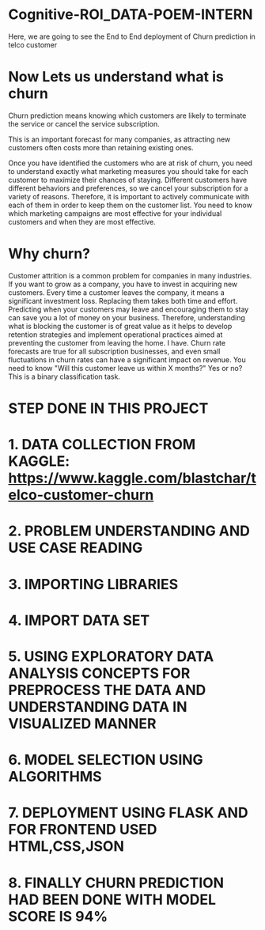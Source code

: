# Cognitive-ROI_DATA-POEM-INTERN
Here, we are going to see the End to End deployment of Churn prediction in telco customer
# Now Lets us understand what is churn
Churn prediction means knowing which customers are likely to terminate the service or  cancel the service subscription.</br>

This is an important forecast for many companies, as attracting new customers often costs more than retaining existing ones.

Once you have identified the customers who are at risk of churn, you need to understand exactly what marketing measures you should take for each  customer to maximize their chances of staying. Different customers have different behaviors and preferences, so we cancel your subscription for a variety of reasons. Therefore, it is important to actively communicate with each of them in order to keep them on the customer list. You need to know which marketing campaigns are most effective for your individual customers and when they are most effective.

# Why churn?
Customer attrition is a common problem for companies in many industries. If you want to grow as a company, you have to invest in acquiring new customers. Every time a customer leaves the company, it means a significant investment loss. Replacing them takes both time and effort. Predicting when your customers may leave and encouraging them to stay can save you a lot of money on your business. 
 Therefore, understanding what  is blocking the customer is of great value as it helps to develop  retention strategies and implement operational practices aimed at preventing the customer from leaving the home. I have. Churn rate forecasts are true for all subscription businesses, and even small fluctuations in churn rates can have a significant impact on revenue. You need to know "Will this customer  leave us within X months?" Yes or no? This is a binary classification task.
 
 # STEP DONE IN THIS PROJECT
 
 # 1. DATA COLLECTION FROM KAGGLE: https://www.kaggle.com/blastchar/telco-customer-churn
 # 2. PROBLEM UNDERSTANDING AND USE CASE READING
 # 3. IMPORTING LIBRARIES
 # 4. IMPORT DATA SET
 # 5. USING EXPLORATORY DATA ANALYSIS CONCEPTS FOR PREPROCESS THE DATA AND UNDERSTANDING DATA IN VISUALIZED MANNER
 # 6. MODEL SELECTION USING ALGORITHMS
 # 7. DEPLOYMENT USING FLASK AND FOR FRONTEND USED HTML,CSS,JSON
 # 8. FINALLY CHURN PREDICTION HAD BEEN DONE WITH MODEL SCORE IS 94%
 
